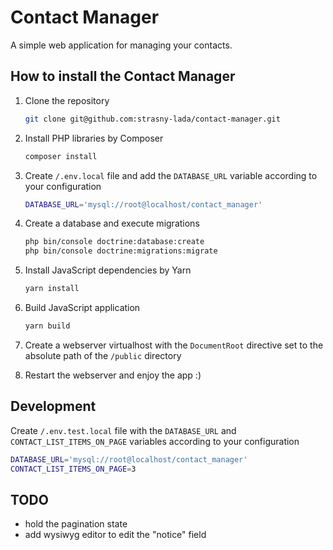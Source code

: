 # Contact Manager

A simple web application for managing your contacts. 

## How to install the Contact Manager

1. Clone the repository

      ```sh
      git clone git@github.com:strasny-lada/contact-manager.git
      ```
   
1. Install PHP libraries by Composer

      ```sh
      composer install
      ```

1. Create `/.env.local` file and add the `DATABASE_URL` variable according to your configuration

      ```sh
      DATABASE_URL='mysql://root@localhost/contact_manager'
      ```

1. Create a database and execute migrations

      ```sh
      php bin/console doctrine:database:create
      php bin/console doctrine:migrations:migrate
      ```

1. Install JavaScript dependencies by Yarn

      ```sh
      yarn install
      ```
 
1. Build JavaScript application

      ```sh
      yarn build
      ```

1. Create a webserver virtualhost with the `DocumentRoot` directive set to the absolute path of the `/public` directory

1. Restart the webserver and enjoy the app :)

## Development

Create `/.env.test.local` file with the `DATABASE_URL` and `CONTACT_LIST_ITEMS_ON_PAGE` variables according to your configuration

   ```sh
   DATABASE_URL='mysql://root@localhost/contact_manager'
   CONTACT_LIST_ITEMS_ON_PAGE=3
   ```

## TODO

* hold the pagination state 
* add wysiwyg editor to edit the "notice" field
